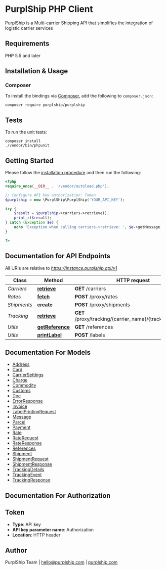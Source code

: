 # PurplShip PHP Client

PurplShip is a Multi-carrier Shipping API that simplifies the integration of logistic carrier services

## Requirements

PHP 5.5 and later

## Installation & Usage
### Composer

To install the bindings via [Composer](http://getcomposer.org/), add the following to `composer.json`:

```
composer require purplship/purplship
```

## Tests

To run the unit tests:

```
composer install
./vendor/bin/phpunit
```

## Getting Started

Please follow the [installation procedure](#installation--usage) and then run the following:

```php
<?php
require_once(__DIR__ . '/vendor/autoload.php');

// Configure API key authorization: Token
$purplship = new \PurplShip\PurplShip('YOUR_API_KEY');

try {
    $result = $purplship->carriers->retrieve();
    print_r($result);
} catch (Exception $e) {
    echo 'Exception when calling carriers->retrieve: ', $e->getMessage(), PHP_EOL;
}

?>
```

## Documentation for API Endpoints

All URIs are relative to *https://instance.purplship.api/v1*

Class | Method | HTTP request | Description
------------ | ------------- | ------------- | -------------
*Carriers* | [**retrieve**](docs/Api/Carriers.md#retrieve) | **GET** /carriers | 
*Rates* | [**fetch**](docs/Api/Rates.md#fetch) | **POST** /proxy/rates | 
*Shipments* | [**create**](docs/Api/Shipments.md#create) | **POST** /proxy/shipments | 
*Tracking* | [**retrieve**](docs/Api/Tracking.md#retrieve) | **GET** /proxy/tracking/{carrier_name}/{tracking_number} | 
*Utils* | [**getReference**](docs/Api/Utils.md#getreference) | **GET** /references | 
*Utils* | [**printLabel**](docs/Api/Utils.md#printlabel) | **POST** /labels | 


## Documentation For Models

 - [Address](docs/Model/Address.md)
 - [Card](docs/Model/Card.md)
 - [CarrierSettings](docs/Model/CarrierSettings.md)
 - [Charge](docs/Model/Charge.md)
 - [Commodity](docs/Model/Commodity.md)
 - [Customs](docs/Model/Customs.md)
 - [Doc](docs/Model/Doc.md)
 - [ErrorResponse](docs/Model/ErrorResponse.md)
 - [Invoice](docs/Model/Invoice.md)
 - [LabelPrintingRequest](docs/Model/LabelPrintingRequest.md)
 - [Message](docs/Model/Message.md)
 - [Parcel](docs/Model/Parcel.md)
 - [Payment](docs/Model/Payment.md)
 - [Rate](docs/Model/Rate.md)
 - [RateRequest](docs/Model/RateRequest.md)
 - [RateResponse](docs/Model/RateResponse.md)
 - [References](docs/Model/References.md)
 - [Shipment](docs/Model/Shipment.md)
 - [ShipmentRequest](docs/Model/ShipmentRequest.md)
 - [ShipmentResponse](docs/Model/ShipmentResponse.md)
 - [TrackingDetails](docs/Model/TrackingDetails.md)
 - [TrackingEvent](docs/Model/TrackingEvent.md)
 - [TrackingResponse](docs/Model/TrackingResponse.md)


## Documentation For Authorization


## Token

- **Type**: API key
- **API key parameter name**: Authorization
- **Location**: HTTP header


## Author

PurplShip Team | hello@purplship.com | [purplship.com](https://purplship.com)

